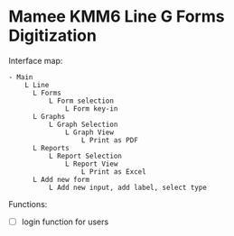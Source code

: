 # Mamee KMM6 Line G Forms Digitization

Interface map:
```base
- Main
    L Line
      L Forms
          L Form selection
              L Form key-in
      L Graphs
          L Graph Selection
              L Graph View
                  L Print as PDF
      L Reports
          L Report Selection
              L Report View
                  L Print as Excel
      L Add new form
          L Add new input, add label, select type
```


Functions:
- [ ] login function for users
